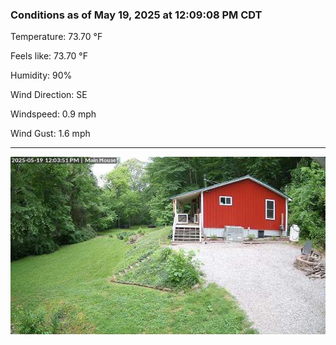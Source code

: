 ### Conditions as of May 19, 2025 at 12:09:08 PM CDT 

Temperature: 73.70 &deg;F

Feels like: 73.70 &deg;F

Humidity: 90%

Wind Direction: SE

Windspeed: 0.9 mph

Wind Gust: 1.6 mph

---

<img src="./images/latest.jpeg"/>

